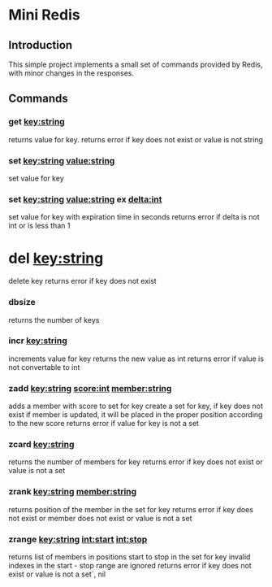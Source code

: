 # Mini Redis

## Introduction

This simple project implements a small set of commands provided by Redis, with
minor changes in the responses.

## Commands

###	get <key:string>

returns value for key.
returns error if key does not exist or value is not string

###	set <key:string> <value:string>

set value for key

### set <key:string> <value:string> ex <delta:int>

set value for key with expiration time in seconds
returns error if delta is not int or is less than 1

# del <key:string>

delete key
returns error if key does not exist

### dbsize

returns the number of keys

### incr <key:string>

increments value for key
returns the new value as int
returns error if value is not convertable to int

### zadd <key:string> <score:int> <member:string>

adds a member with score to set for key
create a set for key, if key does not exist
if member is updated, it will be placed in the proper position according to the new score
returns error if value for key is not a set

### zcard <key:string>

returns the number of members for key
returns error if key does not exist or value is not a set

### zrank <key:string> <member:string>

returns position of the member in the set for key
returns error if key does not exist or member does not exist or value is not a set

### zrange <key:string> <int:start> <int:stop>

returns list of members in positions start to stop in the set for key
invalid indexes in the start - stop range are ignored
returns error if key does not exist or value is not a set`, nil
